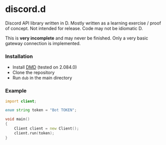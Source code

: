 # discord.d

Discord API library written in D. Mostly written as a learning exercise / proof of concept. Not intended for release. Code may not be idiomatic D.

This is **very incomplete** and may never be finished. Only a very basic gateway connection is implemented.

### Installation

- Install [DMD](https://dlang.org/) (tested on 2.084.0)
- Clone the repository
- Run `dub` in the main directory

### Example

```d
import client;

enum string token = "Bot TOKEN";

void main()
{
	Client client = new Client();
	client.run(token);
}
```
